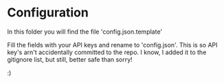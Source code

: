 # Configuration

In this folder you will find the file 'config.json.template'

Fill the fields with your API keys and rename to 'config.json'. This is so API key's arn't accidentally committed 
to the repo. I know, I added it to the gitignore list, but still, better safe than sorry!

:)